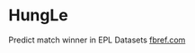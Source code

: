 # HungLe
Predict match winner in EPL 
Datasets [fbref.com](https://fbref.com/en/comps/9/Premier-League-Stats)
